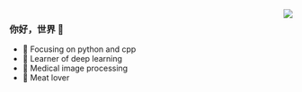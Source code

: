 <img align="right" src="https://github-readme-stats.vercel.app/api?username=Jinyd1209&show_icons=true&icon_color=CE1D2D&text_color=718096&bg_color=ffffff&hide_title=true" />

### 你好，世界 👋


- :orange_book: Focusing on python and cpp
- :hammer: Learner of deep learning 
- :hospital: Medical image processing
- :meat_on_bone: Meat lover

<!--
**Jinyd1209/Jinyd1209** is a ✨ _special_ ✨ repository because its `README.md` (this file) appears on your GitHub profile.

Here are some ideas to get you started:

- 🔭 I’m currently working on ...
- 🌱 I’m currently learning ...
- 👯 I’m looking to collaborate on ...
- 🤔 I’m looking for help with ...
- 💬 Ask me about ...
- 📫 How to reach me: ...
- 😄 Pronouns: ...
- ⚡ Fun fact: ...
-->

